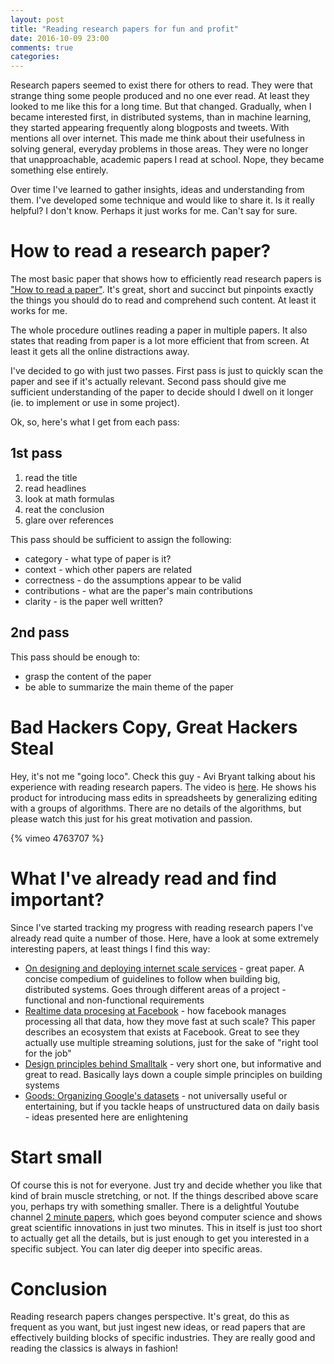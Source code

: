 ```yaml
---
layout: post
title: "Reading research papers for fun and profit"
date: 2016-10-09 23:00
comments: true
categories: 
---
```


Research papers seemed to exist there for others to read. They were that strange thing some people produced and no one ever read. At least they looked to me like this for a long time. But that changed. Gradually, when I became interested first, in distributed systems, than in machine learning, they started appearing frequently along blogposts and tweets. With mentions all over internet. This made me think about their usefulness in solving general, everyday problems in those areas. They were no longer that unapproachable, academic papers I read at school. Nope, they became something else entirely. 

Over time I've learned to gather insights, ideas and understanding from them. I've developed some technique and would like to share it. Is it really helpful? I don't know. Perhaps it just works for me. Can't say for sure.

<!--more-->

# How to read a research paper?

The most basic paper that shows how to efficiently read research papers is ["How to read a paper"](http://blizzard.cs.uwaterloo.ca/keshav/home/Papers/data/07/paper-reading.pdf). It's great, short and succinct but pinpoints exactly the things you should do to read and comprehend such content. At least it works for me. 

The whole procedure outlines reading a paper in multiple papers. It also states that reading from paper is a lot more efficient that from screen. At least it gets all the online distractions away. 

I've decided to go with just two passes. First pass is just to quickly scan the paper and see if it's actually relevant. Second pass should give me sufficient understanding of the paper to decide should I dwell on it longer (ie. to implement or use in some project).

Ok, so, here's what I get from each pass:

## 1st pass
1. read the title
2.  read headlines
3. look at math formulas
4. reat the conclusion
5. glare over references

This pass should be sufficient to assign the following:

- category - what type of paper is it?
- context - which other papers are related
- correctness - do the assumptions appear to be valid
- contributions - what are the paper's main contributions
- clarity - is the paper well written?

## 2nd pass

This pass should be enough to:

- grasp the content of the paper
- be able to summarize the main theme of the paper

# Bad Hackers Copy, Great Hackers Steal
Hey, it's not me "going loco". Check this guy - Avi Bryant talking about his experience with reading research papers. The video is [here](https://vimeo.com/4763707). He shows his product for introducing mass edits in spreadsheets by generalizing editing with a groups of algorithms. There are no details of the algorithms, but please watch this just for his great motivation and passion.

{% vimeo 4763707 %}

# What I've already read and find important?
Since I've started tracking my progress with reading research papers I've already read quite a number of those. Here, have a look at some extremely interesting papers, at least things I find this way:

- [On designing and deploying internet scale services](https://blog.acolyer.org/2016/09/12/on-designing-and-deploying-internet-scale-services/) - great paper. A concise compedium of guidelines to follow when building big, distributed systems. Goes through different areas of a project - functional and non-functional requirements
- [Realtime data procesing at Facebook](https://research.facebook.com/publications/realtime-data-processing-at-facebook/)  - how facebook manages processing all that data, how they move fast at such scale? This paper describes an ecosystem that exists at Facebook. Great to see they actually use multiple streaming solutions, just for the sake of "right tool for the job"
- [Design principles behind Smalltalk](https://www.cs.virginia.edu/~evans/cs655/readings/smalltalk.html) - very short one, but informative and great to read. Basically lays down a couple simple principles on building systems
- [Goods: Organizing Google's datasets](http://research.google.com/pubs/pub45390.html) - not universally useful or entertaining, but if you tackle heaps of unstructured data on daily basis - ideas presented here are enlightening

# Start small

Of course this is not for everyone. Just try and decide whether you like that kind of brain muscle stretching, or not. If the things described above scare you, perhaps try with something smaller. There is a delightful Youtube channel [2 minute papers](https://www.youtube.com/playlist?list=PLujxSBD-JXgnqDD1n-V30pKtp6Q886x7e), which goes beyond computer science and shows great scientific innovations in just two minutes. This in itself is just too short to actually get all the details, but is just enough to get you interested in a specific subject. You can later dig deeper into specific areas.

# Conclusion
Reading research papers changes perspective. It's great, do this as frequent as you want, but just ingest new ideas, or read papers that are effectively building blocks of specific industries. They are really good and reading the classics is always in fashion! 
